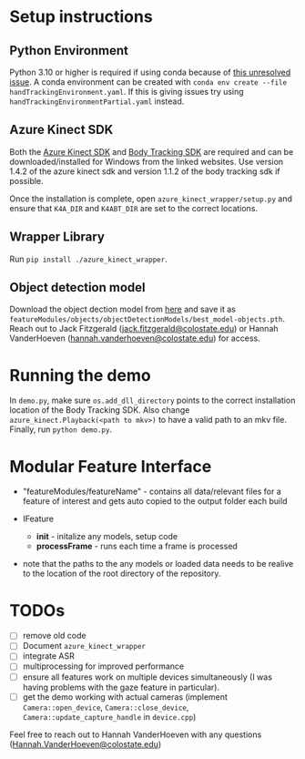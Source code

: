 # Setup instructions

## Python Environment
Python 3.10 or higher is required if using conda because of [this unresolved issue](https://github.com/conda/conda/issues/10897). A conda environment can be created with `conda env create --file handTrackingEnvironment.yaml`. If this is giving issues try using `handTrackingEnvironmentPartial.yaml` instead.

## Azure Kinect SDK

Both the [Azure Kinect SDK](https://github.com/microsoft/Azure-Kinect-Sensor-SDK/blob/develop/docs/usage.md#installation) and [Body Tracking SDK](https://learn.microsoft.com/en-us/azure/kinect-dk/body-sdk-download) are required and can be downloaded/installed for Windows from the linked websites. Use version 1.4.2 of the azure kinect sdk and version 1.1.2 of the body tracking sdk if possible.

Once the installation is complete, open `azure_kinect_wrapper/setup.py` and ensure that `K4A_DIR` and `K4ABT_DIR` are set to the correct locations.

## Wrapper Library
Run `pip install ./azure_kinect_wrapper`.

## Object detection model
Download the object dection model from [here](https://colostate-my.sharepoint.com/:u:/g/personal/jhfitzg_colostate_edu/ERqPMvinOUJGr4lSLt1oqtYBpv0fwbGRrc15hV6uHtFnCA?e=F1SIoO) and save it as `featureModules/objects/objectDetectionModels/best_model-objects.pth`. Reach out to Jack Fitzgerald (jack.fitzgerald@colostate.edu) or Hannah VanderHoeven (hannah.vanderhoeven@colostate.edu) for access.

# Running the demo
In `demo.py`, make sure `os.add_dll_directory` points to the correct installation location of the Body Tracking SDK. Also change `azure_kinect.Playback(<path to mkv>)` to have a valid path to an mkv file. Finally, run `python demo.py`.

# Modular Feature Interface
- "featureModules/featureName" - contains all data/relevant files for a feature of interest and gets auto copied to the output folder each build
- IFeature
  - __init__ - initalize any models, setup code
  - __processFrame__ - runs each time a frame is processed

- note that the paths to the any models or loaded data needs to be realive to the location of the root directory of the repository.

# TODOs

- [ ] remove old code
- [ ] Document `azure_kinect_wrapper`
- [ ] integrate ASR
- [ ] multiprocessing for improved performance
- [ ] ensure all features work on multiple devices simultaneously (I was having problems with the gaze feature in particular).
- [ ] get the demo working with actual cameras (implement `Camera::open_device`, `Camera::close_device`, `Camera::update_capture_handle` in `device.cpp`)

Feel free to reach out to Hannah VanderHoeven with any questions (Hannah.VanderHoeven@colostate.edu)

